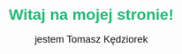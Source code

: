 <!DOCTYPE html>
<html lang="pl">
<head>
  <meta charset="UTF-8">
  <meta name="viewport" content="width=device-width,initial-scale=1.0">
  <title>Moja Strona</title>
  <style>
    body { font-family: sans-serif; text-align: center; margin: 2em; }
    h1 { color: #2b7; }
    p { font-size: 18px; }
  </style>
</head>
<body>
  <h1>Witaj na mojej stronie!</h1>
  <p>jestem Tomasz Kędziorek</p>
</body>
</html>